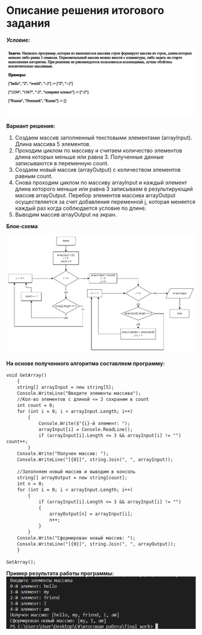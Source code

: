 #  Описание решения итогового задания #

***Условие:***

![Альтернативный текст](task.png)

**Вариант решения:**

1. Создаем массив заполненный текстовыми элементами (arrayInput). Длина массива 5 элементов.
2. Проходим циклом по массиву и считаем количество элементов длина которых меньше или равна 3. Полученные данные записываются в переменную count.
3. Создаем новый массив (arrayOutput) с количеством элементов равным count. 
4. Снова проходим циклом по массиву arrayInput и каждый элемент длина которого меньше или равна 3 записываем в результирующий массив arrayOutput. Перебор элементов массива arrayOutput осуществляется за счет добавления переменной j, которая меняется каждый раз когда соблюдается условие по длине.
5. Выводим массив arrayOutput на экран.

**Блок-схема**

![Альтернативный текст](блок-схема.png)


**На основе полученного алгоритма составляем программу:**
~~~
void GetArray()
    {
    string[] arrayInput = new string[5];
    Console.WriteLine("Введите элементы массива");
    //Кол-во элементов с длиной <= 3 сохраним в count
    int count = 0; 
    for (int i = 0; i < arrayInput.Length; i++)
        {
            Console.Write($"{i}-й элемент: ");
            arrayInput[i] = Console.ReadLine();
            if (arrayInput[i].Length <= 3 && arrayInput[i] != "") count++;
        }  
    Console.Write("Получен массив: ");
    Console.WriteLine("[{0}]", string.Join(", ", arrayInput));

    //Заполняем новый массив и выводим в консоль
    string[] arrayOutput = new string[count];
    int n = 0;
    for (int i = 0; i < arrayInput.Length; i++)
        {
            if (arrayInput[i].Length <= 3 && arrayInput[i] != "")
            {
                arrayOutput[n] = arrayInput[i];
                n++;
            } 
        }
    Console.Write("Сформирован новый массив: ");    
    Console.WriteLine("[{0}]", string.Join(", ", arrayOutput));   
    }

GetArray();
~~~

**Пример результата работы программы:**
![Альтернативный текст](output.png)
